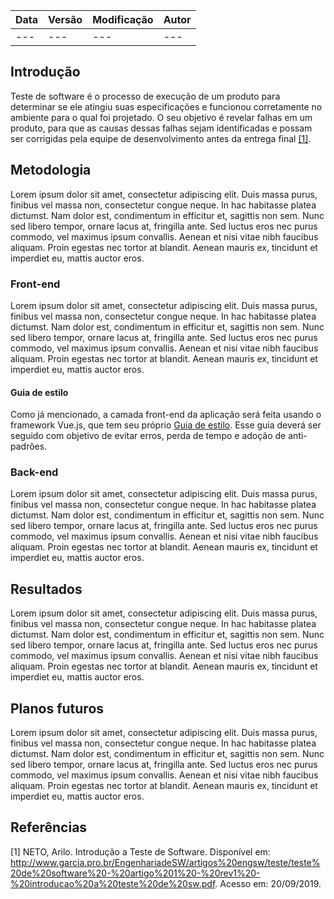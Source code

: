 | Data | Versão | Modificação | Autor |
| :--- | :----- | :---------- | :---- |
| ---  | ---    | ---         | ---   |

## Introdução

Teste de software é o processo de execução de um produto para determinar se ele atingiu suas especificações e funcionou corretamente no ambiente para o qual foi projetado. O seu objetivo é revelar falhas em um produto, para que as causas dessas falhas sejam identificadas e possam ser corrigidas pela equipe de desenvolvimento antes da entrega final [[1]](#referencias).

## Metodologia

Lorem ipsum dolor sit amet, consectetur adipiscing elit. Duis massa purus, finibus vel massa non, consectetur congue neque. In hac habitasse platea dictumst. Nam dolor est, condimentum in efficitur et, sagittis non sem. Nunc sed libero tempor, ornare lacus at, fringilla ante. Sed luctus eros nec purus commodo, vel maximus ipsum convallis. Aenean et nisi vitae nibh faucibus aliquam. Proin egestas nec tortor at blandit. Aenean mauris ex, tincidunt et imperdiet eu, mattis auctor eros.

### Front-end

Lorem ipsum dolor sit amet, consectetur adipiscing elit. Duis massa purus, finibus vel massa non, consectetur congue neque. In hac habitasse platea dictumst. Nam dolor est, condimentum in efficitur et, sagittis non sem. Nunc sed libero tempor, ornare lacus at, fringilla ante. Sed luctus eros nec purus commodo, vel maximus ipsum convallis. Aenean et nisi vitae nibh faucibus aliquam. Proin egestas nec tortor at blandit. Aenean mauris ex, tincidunt et imperdiet eu, mattis auctor eros.

#### Guia de estilo

Como já mencionado, a camada front-end da aplicação será feita usando o framework Vue.js, que tem seu próprio [Guia de estilo](https://vuejs.org/v2/style-guide/). Esse guia deverá ser seguido com objetivo de evitar erros, perda de tempo e adoção de anti-padrões.

### Back-end

Lorem ipsum dolor sit amet, consectetur adipiscing elit. Duis massa purus, finibus vel massa non, consectetur congue neque. In hac habitasse platea dictumst. Nam dolor est, condimentum in efficitur et, sagittis non sem. Nunc sed libero tempor, ornare lacus at, fringilla ante. Sed luctus eros nec purus commodo, vel maximus ipsum convallis. Aenean et nisi vitae nibh faucibus aliquam. Proin egestas nec tortor at blandit. Aenean mauris ex, tincidunt et imperdiet eu, mattis auctor eros.

## Resultados

Lorem ipsum dolor sit amet, consectetur adipiscing elit. Duis massa purus, finibus vel massa non, consectetur congue neque. In hac habitasse platea dictumst. Nam dolor est, condimentum in efficitur et, sagittis non sem. Nunc sed libero tempor, ornare lacus at, fringilla ante. Sed luctus eros nec purus commodo, vel maximus ipsum convallis. Aenean et nisi vitae nibh faucibus aliquam. Proin egestas nec tortor at blandit. Aenean mauris ex, tincidunt et imperdiet eu, mattis auctor eros.

## Planos futuros

Lorem ipsum dolor sit amet, consectetur adipiscing elit. Duis massa purus, finibus vel massa non, consectetur congue neque. In hac habitasse platea dictumst. Nam dolor est, condimentum in efficitur et, sagittis non sem. Nunc sed libero tempor, ornare lacus at, fringilla ante. Sed luctus eros nec purus commodo, vel maximus ipsum convallis. Aenean et nisi vitae nibh faucibus aliquam. Proin egestas nec tortor at blandit. Aenean mauris ex, tincidunt et imperdiet eu, mattis auctor eros.

## Referências

[1] NETO, Arilo. Introdução a Teste de Software. Disponível em: <http://www.garcia.pro.br/EngenhariadeSW/artigos%20engsw/teste/teste%20de%20software%20-%20artigo%201%20-%20rev1%20-%20introducao%20a%20teste%20de%20sw.pdf>. Acesso em: 20/09/2019.

